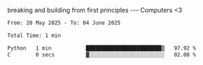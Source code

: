 breaking and building from first principles --- Computers <3

<!--START_SECTION:waka-->

```txt
From: 28 May 2025 - To: 04 June 2025

Total Time: 1 min

Python   1 min           ████████████████████████▒   97.92 %
C        0 secs          ▓░░░░░░░░░░░░░░░░░░░░░░░░   02.08 %
```

<!--END_SECTION:waka-->
